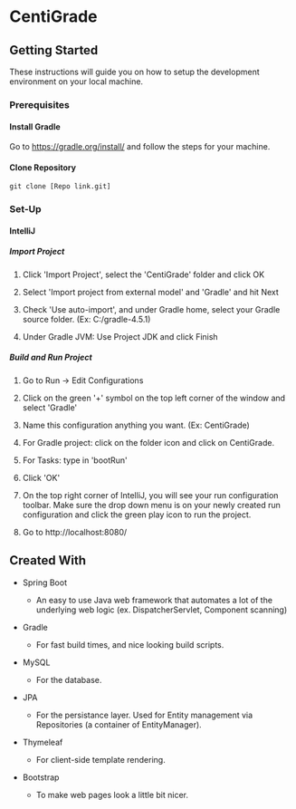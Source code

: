 # CentiGrade

## Getting Started

These instructions will guide you on how to setup the development environment on your local machine.

### Prerequisites

#### Install Gradle

Go to https://gradle.org/install/ and follow the steps for your machine.

#### Clone Repository
```git clone [Repo link.git]```

### Set-Up

#### IntelliJ

##### Import Project

1. Click 'Import Project', select the 'CentiGrade' folder and click OK

2. Select 'Import project from external model' and 'Gradle' and hit Next

3. Check 'Use auto-import', and under Gradle home, select your Gradle source folder. (Ex: C:/gradle-4.5.1)

4. Under Gradle JVM: Use Project JDK and click Finish

##### Build and Run Project

1. Go to Run -> Edit Configurations

2. Click on the green '+' symbol on the top left corner of the window and select 'Gradle'

3. Name this configuration anything you want. (Ex: CentiGrade)

4. For Gradle project: click on the folder icon and click on CentiGrade.

5. For Tasks: type in 'bootRun'

6. Click 'OK'

7. On the top right corner of IntelliJ, you will see your run configuration toolbar. Make sure the drop down menu is on your newly created run configuration and click the green play icon to run the project.

8. Go to http://localhost:8080/

## Created With

- Spring Boot
    - An easy to use Java web framework that automates a lot of the underlying web logic (ex. DispatcherServlet, Component scanning)

- Gradle
    - For fast build times, and nice looking build scripts.

- MySQL
    - For the database.

- JPA
    - For the persistance layer. Used for Entity management via Repositories (a container of EntityManager).
    
- Thymeleaf
    - For client-side template rendering.
    
- Bootstrap
    - To make web pages look a little bit nicer.